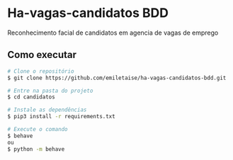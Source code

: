 # Ha-vagas-candidatos BDD

Reconhecimento facial de candidatos em agencia de vagas de emprego

## Como executar

```bash
# Clone o repositório
$ git clone https://github.com/emiletaise/ha-vagas-candidatos-bdd.git

# Entre na pasta do projeto
$ cd candidatos

# Instale as dependências
$ pip3 install -r requirements.txt

# Execute o comando
$ behave
ou
$ python -m behave
